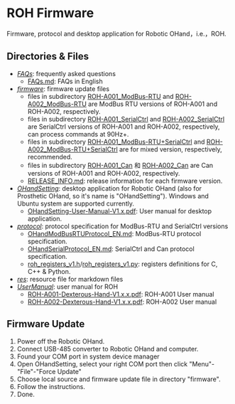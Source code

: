 # ROH Firmware

Firmware, protocol and desktop application for Robotic OHand，i.e.，ROH.

## Directories & Files

- *[FAQs](FAQs)*: frequently asked questions
  - [FAQs.md](FAQs/FAQs_EN.md): FAQs in English
- *[firmware](firmware)*: firmware update files
  - files in subdirectory [ROH-A001_ModBus-RTU](firmware/ROH-A001/ModBus-RTU) and [ROH-A002_ModBus-RTU](firmware/ROH-A002/ModBus-RTU) are ModBus RTU versions of ROH-A001 and ROH-A002, respectively.
  - files in subdirectory [ROH-A001_SerialCtrl](firmware/ROH-A001/SerialCtrl) and [ROH-A002_SerialCtrl](firmware/ROH-A002/SerialCtrl) are SerialCtrl versions of ROH-A001 and ROH-A002, respectively, can process commands at 90Hz+.
  - files in subdirectory [ROH-A001_ModBus-RTU+SerialCtrl](firmware/ROH-A001/ModBus-RTU+SerialCtrl) and [ROH-A002_ModBus-RTU+SerialCtrl](firmware/ROH-A001/ModBus-RTU+SerialCtrl) are for mixed version, respectively, recommended.
  - files in subdirectory [ROH-A001_Can](firmware/ROH-A001/Can) 和 [ROH-A002_Can](firmware/ROH-A002/Can) are Can versions of ROH-A001 and ROH-A002, respectively.
  - [RELEASE_INFO.md](firmware/RELEASE_INFO.md): release information for each firmware version.
- *[OHandSetting](OHandSetting)*: desktop application for Robotic OHand (also for Prosthetic OHand, so it's name is "OHandSetting"). Windows and Ubuntu system are supported currently.
  - [OHandSetting-User-Manual-V1.x.pdf](OHandSetting/OHandSetting-User-Manual-V1.3.pdf): User manual for desktop application.
- *[protocol](protocol)*: protocol specification for ModBus-RTU and SerialCtrl versions
  - [OHandModBusRTUProtocol_EN.md](protocol/OHandModBusRTUProtocol_EN.md): ModBus-RTU protocol specification.
  - [OHandSerialProtocol_EN.md](protocol/OHandSerialProtocol_EN.md): SerialCtrl and Can protocol specification.
  - [roh_registers_v1.h](protocol/roh_registers_v1.h)/[roh_registers_v1.py](protocol/roh_registers_v1.py): registers definitions for C, C++ & Python.
- *[res](res)*: resource file for markdown files
- *[UserManual](UserManual)*: user manual for ROH
  - [ROH-A001-Dexterous-Hand-V1.x.x.pdf](UserManual/ROH-A001-Dexterous-Hand-V1.3.1.pdf): ROH-A001 User manual
  - [ROH-A002-Dexterous-Hand-V1.x.x.pdf](UserManual/ROH-A002-Dexterous-Hand-V1.1.1.pdf): ROH-A002 User manual

## Firmware Update

1. Power off the Robotic OHand.
2. Connect USB-485 converter to Robotic OHand and computer.
3. Found your COM port in system device manager
4. Open OHandSetting, select your right COM port then click "Menu"-"File"-"Force Update"
5. Choose local source and firmware update file in directory "firmware".
6. Follow the instructions.
7. Done.
